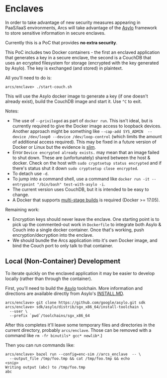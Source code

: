 # Enclaves

In order to take advantage of new security measures appearing in PaaS/IaaS
environments, Arcs will take advantage of the [Asylo](https://asylo.dev)
framework to store sensitive information in secure enclaves.

Currently this is a PoC that provides **no extra security**.

This PoC includes two Docker containers - the first an enclaved application
that generates a key in a secure enclave, the second is a CouchDB that uses an
ecrypted filesystem for storage (encrypted with the key generated by Asylo).
The key is exchanged (and stored) in plaintext.

All you'll need to do is:

```
arcs/enclave> ./start-couch.sh
```

This will use the Asylo docker image to generate a key (if one doesn't already
exist), build the CouchDB image and start it. Use `^C` to exit.

<a name="enclave_notes">Notes</a>:
- The use of `--privileged` as part of `docker run`. This isn't ideal, but is
  currently required to give the Docker image access to loopback devices.
  Another approach might be something like `--cap-add SYS_ADMIN  --device
  /dev/loop0 --device /dev/loop-control` (which limits the amount of
  additional access required). This may be fixed in a future version of Docker
  or Linux but the evidence is
  [slim](https://groups.google.com/forum/#!topic/docker-user/JmHko2nstWQ).
- Error `Device encrypted already exists.` may mean that an image failed to
  shut down. These are (unfortunately) shared between the host & docker. Check
  on the host with `sudo cryptsetup status encrypted` and if there's status
  shut it down `sudo cryptsetup close encrypted`.
- To detach use `-d`.
- To jump into a command shell, use a command like `docker run -it
  --entrypoint "/bin/bash" test-with-asylo -i`.
- The current version uses CouchDB, but it is intended to be easy to change.
- A Docker that supports [multi-stage
  builds](https://docs.docker.com/develop/develop-images/multistage-build/) is
  required (Docker >= 17.05).

Remaining work:
- Encryption keys should never leave the enclave. One starting point is to
  pick up the commented-out work in `Dockerfile` to integrate both Asylo &
  Couch into a single docker container. Once that's working, push
  encryption/decryption into the enclave.
- We should bundle the Arcs application into it's own Docker image, and bind
  the Couch port to only talk to that container.


## Local (Non-Container) Development

To iterate quickly on the enclaved application it may be easier to develop
locally (rather than through the container).

First, you'll need to build the [Asylo](http://asylo.dev) toolchain. More
information and directions are available directly from Asylo's
[INSTALL.MD](https://github.com/google/asylo/blob/master/INSTALL.md).

```
arcs/enclave> git clone https://github.com/google/asylo.git sdk
arcs/enclave> sdk/asylo/distrib/sgx_x86_64/install-toolchain \
  --user \
  --prefix `pwd`/toolchains/sgx_x86_64

```

After this completes it'll leave some temporary files and directories in the
current directory, probably `arcs/enclave`. Those can be removed with a command
like `rm -fr binutils* gcc* newlib*`.)


Then you can run commands like:

```
arcs/enclave> bazel run --config=enc-sim //arcs_enclave  -- \
  --output_file /tmp/foo.tmp && cat /tmp/foo.tmp && echo
<snip>
Writing output (abc) to /tmp/foo.tmp
abc
```
